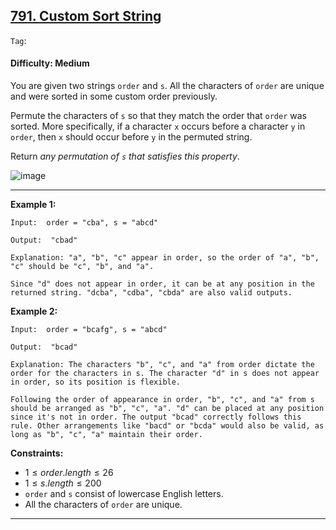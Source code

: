 ## [791. Custom Sort String](https://leetcode.com/problems/custom-sort-string)

```Tag```:

#### Difficulty: Medium

You are given two strings ```order``` and ```s```. All the characters of ```order``` are unique and were sorted in some custom order previously.

Permute the characters of ```s``` so that they match the order that ```order``` was sorted. More specifically, if a character ```x``` occurs before a character ```y``` in ```order```, then ```x``` should occur before ```y``` in the permuted string.

Return _any permutation of ```s``` that satisfies this property_.

![image](https://github.com/quananhle/Python/assets/35042430/87807a08-1288-48e6-8112-760099eb06cd)

---

__Example 1:__
```
Input:  order = "cba", s = "abcd" 

Output:  "cbad" 

Explanation: "a", "b", "c" appear in order, so the order of "a", "b", "c" should be "c", "b", and "a".

Since "d" does not appear in order, it can be at any position in the returned string. "dcba", "cdba", "cbda" are also valid outputs.
```

__Example 2:__
```
Input:  order = "bcafg", s = "abcd" 

Output:  "bcad" 

Explanation: The characters "b", "c", and "a" from order dictate the order for the characters in s. The character "d" in s does not appear in order, so its position is flexible.

Following the order of appearance in order, "b", "c", and "a" from s should be arranged as "b", "c", "a". "d" can be placed at any position since it's not in order. The output "bcad" correctly follows this rule. Other arrangements like "bacd" or "bcda" would also be valid, as long as "b", "c", "a" maintain their order.
```


__Constraints:__

- $1 \le order.length \le 26$
- $1 \le s.length \le 200$
- ```order``` and ```s``` consist of lowercase English letters.
- All the characters of ```order``` are unique.

---
